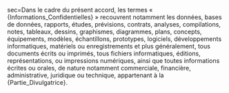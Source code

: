 sec=Dans le cadre du présent accord, les termes « {Informations_Confidentielles} » recouvrent notamment les données, bases de données, rapports, études, prévisions, contrats, analyses, compilations, notes, tableaux, dessins, graphismes, diagrammes, plans, concepts, équipements, modèles, échantillons, prototypes, logiciels, développements informatiques, matériels ou enregistrements et plus généralement, tous documents écrits ou imprimés, tous fichiers informatiques, éditions, représentations, ou impressions numériques, ainsi que toutes informations écrites ou orales, de nature notamment commerciale, financière, administrative, juridique ou technique, appartenant à la {Partie_Divulgatrice}.


